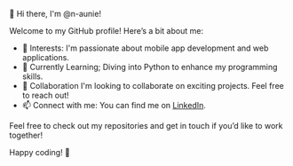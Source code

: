 👋 Hi there, I'm @n-aunie!

Welcome to my GitHub profile! Here’s a bit about me:

- 👀 Interests: I'm passionate about mobile app development and web applications.
- 🌱 Currently Learning; Diving into Python to enhance my programming skills.
- 💞️ Collaboration I'm looking to collaborate on exciting projects. Feel free to reach out!
- 📫 Connect with me: You can find me on [LinkedIn](https://www.linkedin.com/in/nurul-auni-bt-zanawani).

Feel free to check out my repositories and get in touch if you’d like to work together!

Happy coding! 🚀
